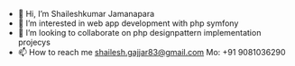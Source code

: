 - 👋 Hi, I’m Shaileshkumar Jamanapara
- 👀 I’m interested in web app development with php symfony
- 💞️ I’m looking to collaborate on php designpattern implementation projecys
- 📫 How to reach me shailesh.gajjar83@gmail.com Mo: +91 9081036290

<!---
shaileshatvectsolutions/shaileshatvectsolutions is a ✨ special ✨ repository because its `README.md` (this file) appears on your GitHub profile.
You can click the Preview link to take a look at your changes.
--->
